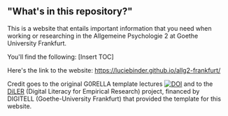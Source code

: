 ## "What's in this repository?"

This is a website that entails important information that you need when working or researching in the Allgemeine Psychologie 2 at Goethe University Frankfurt. 

You'll find the following:
[Insert TOC]


Here's the link to the website: https://luciebinder.github.io/allg2-frankfurt/


Credit goes to the original G0RELLA template lectures 
[![DOI](https://zenodo.org/badge/DOI/10.5281/zenodo.4279400.svg)](https://doi.org/10.5281/zenodo.4279400)
and to the [DiLER](https://diler-digitell.github.io/examples.html) (Digital Literacy for Empirical Research) project, financed by DIGITELL (Goethe-University Frankfurt) that provided the template for this website.
